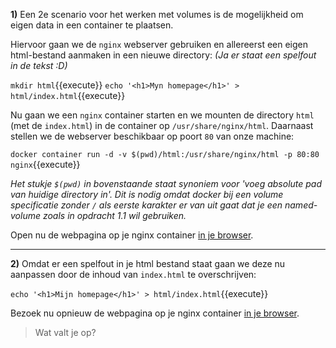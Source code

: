 **1)** Een 2e scenario voor het werken met volumes is de mogelijkheid om eigen data in een container te plaatsen. 

Hiervoor gaan we de `nginx` webserver gebruiken en allereerst een eigen html-bestand aanmaken in een nieuwe directory:
*(Ja er staat een spelfout in de tekst :D)*

`mkdir html`{{execute}}
`echo '<h1>Myn homepage</h1>' > html/index.html`{{execute}}

Nu gaan we een `nginx` container starten en we mounten de directory `html` (met de `index.html`) in de container op `/usr/share/nginx/html`. Daarnaast stellen we de webserver beschikbaar op poort `80` van onze machine:

`docker container run -d -v $(pwd)/html:/usr/share/nginx/html -p 80:80 nginx`{{execute}}

*Het stukje `$(pwd)` in bovenstaande staat synoniem voor 'voeg absolute pad van huidige directory in'. Dit is nodig omdat docker bij een volume specificatie zonder `/` als eerste karakter er van uit gaat dat je een named-volume zoals in opdracht 1.1 wil gebruiken.*

Open nu de webpagina op je nginx container [in je browser](https://[[HOST_SUBDOMAIN]]-80-[[KATACODA_HOST]].environments.katacoda.com/).

---

**2)** Omdat er een spelfout in je html bestand staat gaan we deze nu aanpassen door de inhoud van `index.html` te overschrijven:

`echo '<h1>Mijn homepage</h1>' > html/index.html`{{execute}}

Bezoek nu opnieuw de webpagina op je nginx container [in je browser](https://[[HOST_SUBDOMAIN]]-80-[[KATACODA_HOST]].environments.katacoda.com/).

> Wat valt je op?